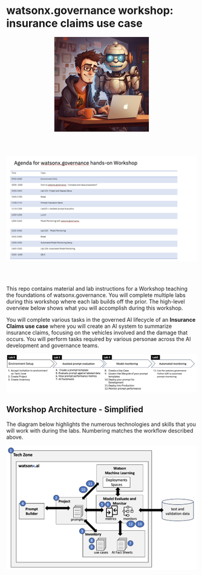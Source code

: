 # watsonx.governance workshop: insurance claims use case

<div align="center">
  <img width="250" alt="image" src="images/AI%20developer.png">
</div>


<br> </br>
<div align="center">
  <img width="650" alt="image" src="images/Agenda.png">
</div>

<br> </br>


This repo contains material and lab instructions for a Workshop teaching the foundations of watsonx.governance. You will complete multiple labs during this workshop where each lab builds off the prior.  The high-level overview below shows what you will accomplish during this workshop.

You will complete various tasks in the governed AI lifecycle of an **Insurance Claims use case** where you will create an AI system to summarize insurance claims, focusing on the vehicles involved and the damage that occurs. You will perform tasks required by various personae across the AI development and governance teams.


<div align="center">
  <img width="1000" alt="image" src="images/workshop-overview.png">
</div>

## Workshop Architecture - Simplified
The diagram below highlights the numerous technologies and skills that you will work with during the labs.  Numbering matches the workflow described above.

<div align="center">
  <img width="650" alt="image" src="images/workshop-architecture-simplified.png">
</div>

